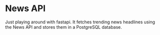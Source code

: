 # News API

Just playing around with fastapi. It fetches trending news headlines using the News API and stores them in a PostgreSQL database.
